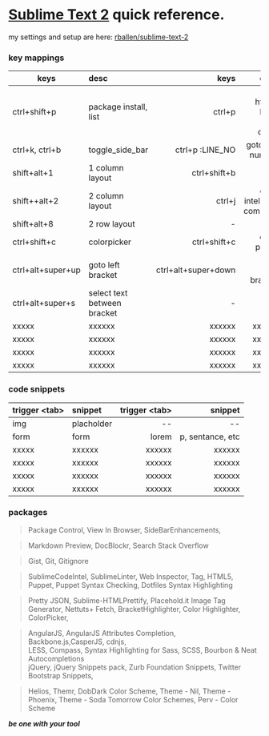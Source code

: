 [Sublime Text 2](http://www.sublimetext.com/2) quick reference.
=======================================
my settings and setup are here: [rballen/sublime-text-2](https://github.com/rballen/sublime-text-2)

### key mappings 

| keys          | desc          |  keys    |      desc|
| ------------- |:------------- | --------:| --------:|
|ctrl+shift+p     | package install, list |ctrl+p    | '#' in html 4 DOM drop down|
|ctrl+k, ctrl+b   | toggle_side_bar       | ctrl+p :LINE_NO     | goto line number|
|shift+alt+1      | 1 column layout       | ctrl+shift+b	 | build|
|shift++alt+2     | 2 column layout       |ctrl+j         | code intel auto complete|
|shift+alt+8      | 2 row layout          |	   -      |	     -        |
|ctrl+shift+c      | colorpicker          |ctrl+shift+c	| color picker|
|ctrl+alt+super+up | goto left bracket   |ctrl+alt+super+down | goto right bracket|
|ctrl+alt+super+s  | select text between bracket|	  -        |	 -            |
|xxxxx           | xxxxxx  |  xxxxxx     |  xxxxxx |
|xxxxx  		 | xxxxxx  |  xxxxxx     |  xxxxxx |
|xxxxx           | xxxxxx  |  xxxxxx     |  xxxxxx |
|xxxxx  		 | xxxxxx  |  xxxxxx     |  xxxxxx |

### code snippets

| trigger &lt;tab&gt;     | snippet   |  trigger &lt;tab&gt;  |   snippet|
| ---------- |:---------- | --------:| --------:|
|img      | placholder   | -- | --	 |
|form     |  form        | lorem   | p, sentance, etc |	
|xxxxx    | xxxxxx       |  xxxxxx |  xxxxxx |
|xxxxx    | xxxxxx       |  xxxxxx |  xxxxxx |
|xxxxx    | xxxxxx       |  xxxxxx |  xxxxxx |
|xxxxx    | xxxxxx       |  xxxxxx |  xxxxxx |


### packages
>Package Control, View In Browser, SideBarEnhancements, 

>Markdown Preview, DocBlockr, Search Stack Overflow

>Gist, Git, Gitignore

>SublimeCodeIntel, SublimeLinter, Web Inspector, Tag, HTML5, Puppet, Puppet Syntax Checking, Dotfiles Syntax Highlighting    

>Pretty JSON, Sublime-HTMLPrettify, Placehold.it Image Tag Generator,
>Nettuts+ Fetch, BracketHighlighter, Color Highlighter, ColorPicker,

>AngularJS, AngularJS Attributes Completion,    
>Backbone.js,CasperJS, cdnjs,     
>LESS, Compass, Syntax Highlighting for Sass, SCSS, Bourbon & Neat Autocompletions      
>jQuery, jQuery Snippets pack,
>Zurb Foundation Snippets, Twitter Bootstrap Snippets,


>Helios, Themr, DobDark Color Scheme, Theme - Nil, Theme - Phoenix, Theme - Soda
>Tomorrow Color Schemes, Perv - Color Scheme


___be one with your tool___